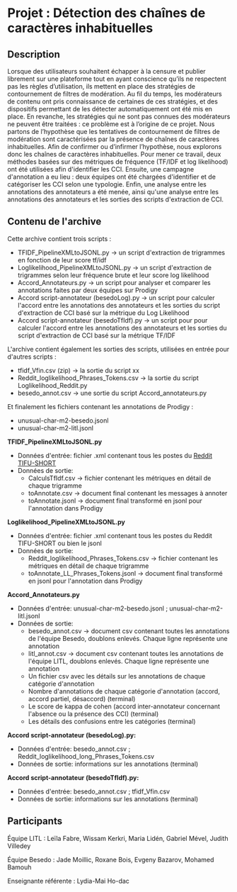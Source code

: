 # Projet : Détection des chaînes de caractères inhabituelles

## Description 
Lorsque des utilisateurs souhaitent échapper à la censure et publier librement sur une plateforme tout en ayant  conscience qu’ils ne respectent pas les règles d’utilisation, ils mettent en place des stratégies de contournement de filtres de modération. Au fil du temps, les modérateurs de contenu ont pris connaissance de certaines de ces stratégies, et des dispositifs permettant de les détecter automatiquement ont été mis en place. En revanche, les stratégies qui ne sont pas connues des modérateurs ne peuvent être traitées : ce problème est à l’origine de ce projet. Nous partons de l’hypothèse que les tentatives de contournement de filtres de modération sont caractérisées par la présence de chaînes de caractères inhabituelles. Afin de confirmer ou d’infirmer l’hypothèse, nous explorons donc les chaînes de caractères inhabituelles.
Pour mener ce travail, deux méthodes basées sur des métriques de fréquence (TF/IDF et log likelihood) ont été utilisées afin d'identifier les CCI. Ensuite, une campagne d'annotation a eu lieu : deux équipes ont été chargées d'identifier et de catégoriser les CCI selon une typologie. Enfin, une analyse entre les annotations des annotateurs a été menée, ainsi qu'une analyse entre les annotations des annotateurs et les sorties des scripts d'extraction de CCI.

## Contenu de l'archive 
Cette archive contient trois scripts :
- TFIDF_PipelineXMLtoJSONL.py -> un script d'extraction de trigrammes en fonction de leur score tf/idf
- Loglikelihood_PipelineXMLtoJSONL.py -> un script d'extraction de trigrammes selon leur fréquence brute et leur score log likelihood
- Accord_Annotateurs.py -> un script pour analyser et comparer les annotations faites par deux équipes sur Prodigy
- Accord script-annotateur (besedoLog).py -> un script pour calculer l'accord entre les annotations des annotateurs et les sorties du script d'extraction de CCI basé sur la métrique du Log Likelihood
- Accord script-annotateur (besedoTfIdf).py -> un script pour pour calculer l'accord entre les annotations des annotateurs et les sorties du script d'extraction de CCI basé sur la métrique TF/IDF

L'archive contient également les sorties des scripts, utilisées en entrée pour d'autres scripts :
- tfidf_Vfin.csv (zip) -> la sortie du script xx
- Reddit_loglikelihood_Phrases_Tokens.csv -> la sortie du script Loglikelihood_Reddit.py
- besedo_annot.csv -> une sortie du script Accord_annotateurs.py

Et finalement les fichiers contenant les annotations de Prodigy :
- unusual-char-m2-besedo.jsonl
- unusual-char-m2-litl.jsonl

**TFIDF_PipelineXMLtoJSONL.py**
- Données d'entrée: fichier .xml contenant tous les postes du [Reddit TIFU-SHORT](https://github.com/ctr4si/MMN)
- Données de sortie:
  - CalculsTfIdf.csv -> fichier contenant les métriques en détail de chaque trigramme
  - toAnnotate.csv -> document final contenant les messages à annoter
  - toAnnotate.jsonl -> document final transformé en jsonl pour l'annotation dans Prodigy

**Loglikelihood_PipelineXMLtoJSONL.py**
- Données d'entrée: fichier .xml contenant tous les postes du Reddit TIFU-SHORT ou bien le jsonl
- Données de sortie:
  - Reddit_loglikelihood_Phrases_Tokens.csv -> fichier contenant les métriques en détail de chaque trigramme
  - toAnnotate_LL_Phrases_Tokens.jsonl -> document final transformé en jsonl pour l'annotation dans Prodigy

**Accord_Annotateurs.py**
- Données d'entrée: unusual-char-m2-besedo.jsonl ; unusual-char-m2-litl.jsonl 
- Données de sortie:
  - besedo_annot.csv -> document csv contenant toutes les annotations de l'équipe Besedo, doublons enlevés. Chaque ligne représente une annotation
  - litl_annot.csv -> document csv contenant toutes les annotations de l'équipe LITL, doublons enlevés. Chaque ligne représente une annotation
  - Un fichier csv avec les détails sur les annotations de chaque catégorie d'annotation
  - Nombre d'annotations de chaque catégorie d'annotation (accord, accord partiel, désaccord) (terminal)
  - Le score de kappa de cohen (accord inter-annotateur concernant l'absence ou la présence des CCI) (terminal)
  - Les détails des confusions entre les catégories (terminal)

**Accord script-annotateur (besedoLog).py:**
- Données d'entrée: besedo_annot.csv ; Reddit_loglikelihood_long_Phrases_Tokens.csv
- Données de sortie: informations sur les annotations (terminal)

**Accord script-annotateur (besedoTfIdf).py:**
- Données d'entrée: besedo_annot.csv ; tfidf_Vfin.csv
- Données de sortie: informations sur les annotations (terminal)

## Participants 
Équipe LITL : Leïla Fabre, Wissam Kerkri, Maria Lidén, Gabriel Mével, Judith Villedey

Équipe Besedo : Jade Moillic, Roxane Bois, Evgeny Bazarov, Mohamed Bamouh

Enseignante référente : Lydia-Mai Ho-dac
